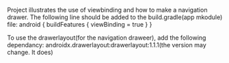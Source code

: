 Project illustrates the use of viewbinding and how to make a navigation drawer.
The following line should be added to the build.gradle(app mkodule) file:
  android {
    buildFeatures {
        viewBinding = true
    }
  }
  
To use the drawerlayout(for the navigation draweer), add the following dependancy:
  androidx.drawerlayout:drawerlayout:1.1.1(the version may change. It does)
  
 
